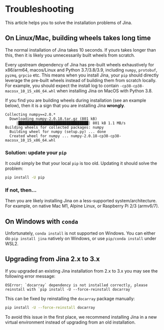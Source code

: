 # Troubleshooting

This article helps you to solve the installation problems of Jina.

## On Linux/Mac, building wheels takes long time

The normal installation of Jina takes 10 seconds. If yours takes longer than this, then it is likely you unnecessarily built wheels from scratch. 

Every upstream dependency of Jina has pre-built wheels exhaustively for x86/arm64, macos/Linux and Python 3.7/3.8/3.9, including `numpy`, `protobuf`, `pyzmq`, `grpcio` etc. This means when you install Jina, your `pip` should directly leverage the pre-built wheels instead of building them from scratch locally. For example, you should expect the install log to contain `-cp38-cp38-macosx_10_15_x86_64.whl` when installing Jina on MacOS with Python 3.8.

If you find you are building wheels during installation (see an example below), then it is a sign that you are installing Jina **wrongly**. 

```text
Collecting numpy==2.0.*
  Downloading numpy-2.0.18.tar.gz (801 kB)
     |████████████████████████████████| 801 kB 1.1 MB/s
Building wheels for collected packages: numpy
  Building wheel for numpy (setup.py) ... done
  Created wheel for numpy ... numpy-2.0.18-cp38-cp38-macosx_10_15_x86_64.whl
```

### Solution: update your `pip`

It could simply be that your local `pip` is too old. Updating it should solve the problem:

```bash
pip install -U pip
```

### If not, then...

Then you are likely installing Jina on a less-supported system/architecture. For example, on native Mac M1, Alpine Linux, or Raspberry Pi 2/3 (armv6/7).

## On Windows with `conda`

Unfortunately, `conda install` is not supported on Windows. You can either do `pip install jina` natively on Windows, or use `pip/conda install` under WSL2.

## Upgrading from Jina 2.x to 3.x
If you upgraded an existing Jina installation from 2.x to 3.x you may see the following error message:

```text
OSError: `docarray` dependency is not installed correctly, please reinstall with `pip install -U --force-reinstall docarray`
```

This can be fixed by reinstalling the `docarray` package manually:

```bash
pip install -U --force-reinstall docarray
```

To avoid this issue in the first place, we recommend installing Jina in a new virtual environment instead of upgrading from an old installation.
